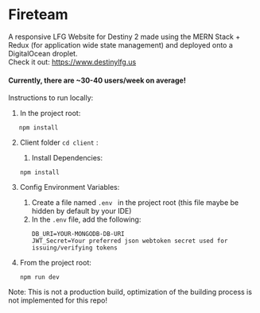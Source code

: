 # Fireteam

A responsive LFG Website for Destiny 2 made using the MERN Stack + Redux (for application wide state management) and deployed onto a DigitalOcean droplet.      
Check it out: https://www.destinylfg.us

#### Currently, there are ~30-40 users/week on average!


Instructions to run locally:

 1) In the project root:
 ```
    npm install
 ```
    
 2) Client folder ```cd client``` : 
     1) Install Dependencies:
     ```
     npm install
     ```
 
 3) Config Environment Variables:
      1) Create a file named ```.env ```  in the project root (this file maybe be hidden by default by your IDE)
      2) In the ```.env``` file, add the following:
         ```
         DB_URI=YOUR-MONGODB-DB-URI
         JWT_Secret=Your preferred json webtoken secret used for issuing/verifying tokens
         ```
  4) From the project root:
     ```
     npm run dev
     ```
     
Note: This is not a production build, optimization of the building process is not implemented for this repo!

